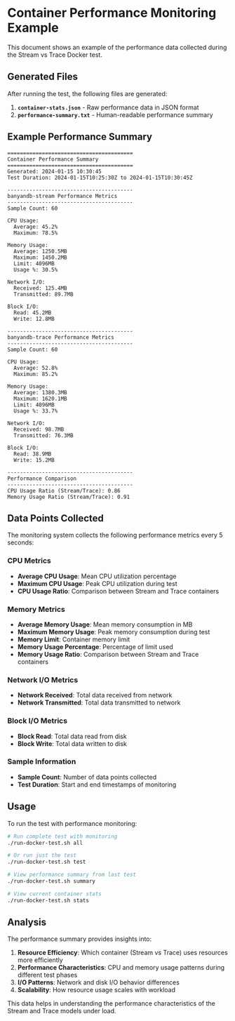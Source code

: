 # Container Performance Monitoring Example

This document shows an example of the performance data collected during the Stream vs Trace Docker test.

## Generated Files

After running the test, the following files are generated:

1. **`container-stats.json`** - Raw performance data in JSON format
2. **`performance-summary.txt`** - Human-readable performance summary

## Example Performance Summary

```
========================================
Container Performance Summary
========================================
Generated: 2024-01-15 10:30:45
Test Duration: 2024-01-15T10:25:30Z to 2024-01-15T10:30:45Z

----------------------------------------
banyandb-stream Performance Metrics
----------------------------------------
Sample Count: 60

CPU Usage:
  Average: 45.2%
  Maximum: 78.5%

Memory Usage:
  Average: 1250.5MB
  Maximum: 1450.2MB
  Limit: 4096MB
  Usage %: 30.5%

Network I/O:
  Received: 125.4MB
  Transmitted: 89.7MB

Block I/O:
  Read: 45.2MB
  Write: 12.8MB

----------------------------------------
banyandb-trace Performance Metrics
----------------------------------------
Sample Count: 60

CPU Usage:
  Average: 52.8%
  Maximum: 85.2%

Memory Usage:
  Average: 1380.3MB
  Maximum: 1620.1MB
  Limit: 4096MB
  Usage %: 33.7%

Network I/O:
  Received: 98.7MB
  Transmitted: 76.3MB

Block I/O:
  Read: 38.9MB
  Write: 15.2MB

----------------------------------------
Performance Comparison
----------------------------------------
CPU Usage Ratio (Stream/Trace): 0.86
Memory Usage Ratio (Stream/Trace): 0.91
```

## Data Points Collected

The monitoring system collects the following performance metrics every 5 seconds:

### CPU Metrics
- **Average CPU Usage**: Mean CPU utilization percentage
- **Maximum CPU Usage**: Peak CPU utilization during test
- **CPU Usage Ratio**: Comparison between Stream and Trace containers

### Memory Metrics
- **Average Memory Usage**: Mean memory consumption in MB
- **Maximum Memory Usage**: Peak memory consumption during test
- **Memory Limit**: Container memory limit
- **Memory Usage Percentage**: Percentage of limit used
- **Memory Usage Ratio**: Comparison between Stream and Trace containers

### Network I/O Metrics
- **Network Received**: Total data received from network
- **Network Transmitted**: Total data transmitted to network

### Block I/O Metrics
- **Block Read**: Total data read from disk
- **Block Write**: Total data written to disk

### Sample Information
- **Sample Count**: Number of data points collected
- **Test Duration**: Start and end timestamps of monitoring

## Usage

To run the test with performance monitoring:

```bash
# Run complete test with monitoring
./run-docker-test.sh all

# Or run just the test
./run-docker-test.sh test

# View performance summary from last test
./run-docker-test.sh summary

# View current container stats
./run-docker-test.sh stats
```

## Analysis

The performance summary provides insights into:

1. **Resource Efficiency**: Which container (Stream vs Trace) uses resources more efficiently
2. **Performance Characteristics**: CPU and memory usage patterns during different test phases
3. **I/O Patterns**: Network and disk I/O behavior differences
4. **Scalability**: How resource usage scales with workload

This data helps in understanding the performance characteristics of the Stream and Trace models under load.
